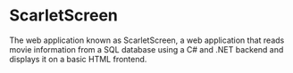 # ScarletScreen
The web application known as ScarletScreen, a web application that reads movie information from a SQL database using a C# and .NET backend and displays it on a basic HTML frontend.
